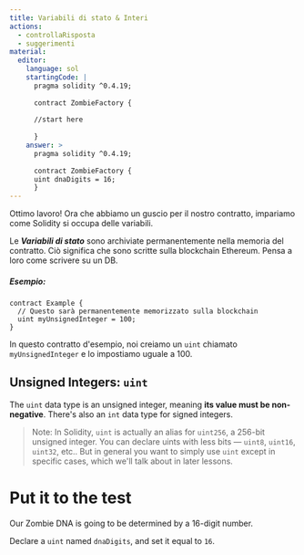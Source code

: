 ```yaml
---
title: Variabili di stato & Interi
actions:
  - controllaRisposta
  - suggerimenti
material:
  editor:
    language: sol
    startingCode: |
      pragma solidity ^0.4.19;
      
      contract ZombieFactory {
      
      //start here
      
      }
    answer: >
      pragma solidity ^0.4.19;
      
      contract ZombieFactory {
      uint dnaDigits = 16;
      }
---
```

Ottimo lavoro! Ora che abbiamo un guscio per il nostro contratto, impariamo come Solidity si occupa delle variabili.

Le ***Variabili di stato*** sono archiviate permanentemente nella memoria del contratto. Ciò significa che sono scritte sulla blockchain Ethereum. Pensa a loro come scrivere su un DB.

##### Esempio:

    contract Example {
      // Questo sarà permanentemente memorizzato sulla blockchain
      uint myUnsignedInteger = 100;
    }
    

In questo contratto d'esempio, noi creiamo un `uint` chiamato `myUnsignedInteger` e lo impostiamo uguale a 100.

## Unsigned Integers: `uint`

The `uint` data type is an unsigned integer, meaning **its value must be non-negative**. There's also an `int` data type for signed integers.

> Note: In Solidity, `uint` is actually an alias for `uint256`, a 256-bit unsigned integer. You can declare uints with less bits — `uint8`, `uint16`, `uint32`, etc.. But in general you want to simply use `uint` except in specific cases, which we'll talk about in later lessons.

# Put it to the test

Our Zombie DNA is going to be determined by a 16-digit number.

Declare a `uint` named `dnaDigits`, and set it equal to `16`.